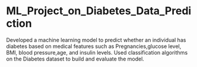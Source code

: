 # ML_Project_on_Diabetes_Data_Prediction
Developed a machine learning model to predict whether an individual has diabetes based on medical features such as Pregnancies,glucose level, BMI, blood pressure,age, and insulin levels. Used classification algorithms on the Diabetes dataset to build and evaluate the model.
